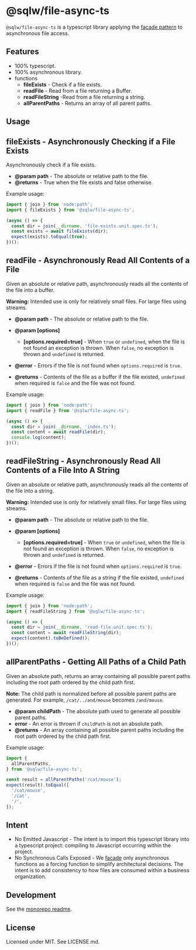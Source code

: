 # **@sqlw/file-async-ts**

`@sqlw/file-async-ts` is a typescript library applying the [facade pattern](https://en.wikipedia.org/wiki/Facade_pattern) to asynchronous file access.

## Features

* 100% typescript.
* 100% asynchronous library.
* functions
  * **fileExists** - Check if a file exists.
  * **readFile** - Read from a file returning a Buffer.
  * **readFileString** -Read from a file returning a string.
  * **allParentPaths** - Returns an array of all parent paths.

## Usage

## **fileExists** - Asynchronously Checking if a File Exists

Asynchronously check if a file exists.

* **@param path** -  The absolute or relative path to the file.
* **@returns** - True when the file exists and false otherwise.

Example usage:

```typescript
import { join } from 'node:path';
import { fileExists } from '@sqlw/file-async-ts';

(async () => {
  const dir = join(__dirname, 'file-exists.unit.spec.ts');
  const exists = await fileExists(dir);
  expect(exists).toEqual(true);
})();
```

## **readFile** - Asynchronously Read All Contents of a File

Given an absolute or relative path, asynchronously reads all the contents of
the file into a buffer.

**Warning:** Intended use is only for relatively small files. For large files
using streams.

* **@param path** - The absolute or relative path to the file.

* **@param [options]**
  * **[options.required=true]** - When `true` or `undefined`, when the file is
  not found an exception is thrown. When `false`, no exception is thrown and
  `undefined` is returned.

* **@error** - Errors if the file is not found when `options.required` is `true`.
* **@returns** - Contents of the file as a buffer if the file existed,
  `undefined` when required is `false` and the file was not found.

Example usage:

```typescript
import { join } from 'node:path';
import { readFile } from '@sqlw/file-async-ts';

(async () => {
  const dir = join(__dirname, 'index.ts');
  const content = await readFile(dir);
  console.log(content);
})();
```

## **readFileString** - Asynchronously Read All Contents of a File Into A String

Given an absolute or relative path, asynchronously reads all the contents of
the file into a string.

**Warning:** Intended use is only for relatively small files. For large files
using streams.

* **@param path** - The absolute or relative path to the file.

* **@param [options]**
  * **[options.required=true]** - When `true` or `undefined`, when the file is
  not found an exception is thrown. When `false`, no exception is thrown and
  `undefined` is returned.

* **@error** - Errors if the file is not found when `options.required` is `true`.
* **@returns** - Contents of the file as a string if the file existed,
  `undefined` when required is `false` and the file was not found.

Example usage:

```typescript
import { join } from 'node:path';
import { readFileString } from '@sqlw/file-async-ts';

(async () => {
  const dir = join(__dirname, 'read-file.unit.spec.ts');
  const content = await readFileString(dir);
  expect(content).toBeDefined();
})();
```

## **allParentPaths** - Getting All Paths of a Child Path

Given an absolute path, returns an array containing all possible parent paths
including the root path ordered by the child path first.

**Note:** The child path is normalized before all possible parent paths are
generated. For example, `/cat/../and/mouse` becomes `/and/mouse`.

* **@param childPath** - The absolute path used to generate all possible
 parent paths.
* **error** - An error is thrown if `childPath` is not an absolute path.
* **@returns** - An array containing all possible parent paths
including the root path ordered by the child path first.

Example usage:

```typescript
import {
  allParentPaths,
} from '@sqlw/file-async-ts';

const result = allParentPaths('/cat/mouse');
expect(result).toEqual([
  '/cat/mouse',
  '/cat',
  '/',
]);
```

## Intent

* No Emitted Javascript - The intent is to import this typescript library into a typescript project: compiling to Javascript occurring within the project.
* No Synchronous Calls Exposed - We [facade](https://en.wikipedia.org/wiki/Facade_pattern) only asynchronous functions as a forcing function to simplify architectural decisions. The intent is to add consistency to how files are consumed within a business organization.

## Development

See the [monorepo readme](https://www.github.com/erichosick/sqlw).

## License

Licensed under MIT. See LICENSE.md.
